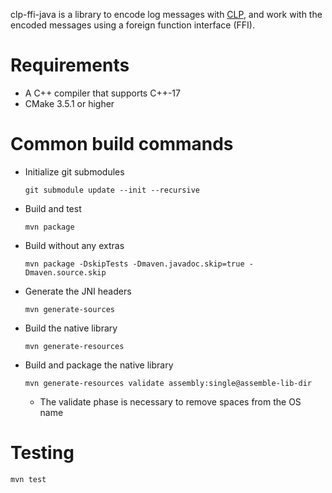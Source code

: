 clp-ffi-java is a library to encode log messages with 
[CLP](https://github.com/y-scope/clp), and work with the encoded messages using
a foreign function interface (FFI).

# Requirements

* A C++ compiler that supports C++-17
* CMake 3.5.1 or higher

# Common build commands
* Initialize git submodules
  ```shell
  git submodule update --init --recursive
  ```

* Build and test
  ```shell
  mvn package
  ```
* Build without any extras
  ```shell
  mvn package -DskipTests -Dmaven.javadoc.skip=true -Dmaven.source.skip
  ```
* Generate the JNI headers
  ```shell
  mvn generate-sources
  ```
* Build the native library
  ```shell
  mvn generate-resources
  ```
* Build and package the native library
  ```shell
  mvn generate-resources validate assembly:single@assemble-lib-dir
  ```
  * The validate phase is necessary to remove spaces from the OS name

# Testing

```shell
mvn test
```
